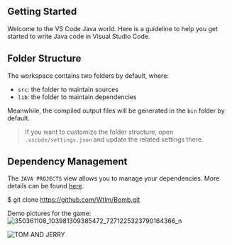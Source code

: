 ## Getting Started

Welcome to the VS Code Java world. Here is a guideline to help you get started to write Java code in Visual Studio Code.

## Folder Structure

The workspace contains two folders by default, where:

- `src`: the folder to maintain sources
- `lib`: the folder to maintain dependencies

Meanwhile, the compiled output files will be generated in the `bin` folder by default.

> If you want to customize the folder structure, open `.vscode/settings.json` and update the related settings there.

## Dependency Management

The `JAVA PROJECTS` view allows you to manage your dependencies. More details can be found [here](https://github.com/microsoft/vscode-java-dependency#manage-dependencies).

$ git clone https://github.com/Wtlm/Bomb.git

Demo pictures for the game:
![350361108_103981309385472_7271225323790164366_n](https://github.com/user-attachments/assets/878056dc-f232-49d0-8ca3-6348228faa0b)

![TOM AND JERRY](https://github.com/user-attachments/assets/95142a89-709c-408d-91f7-1acafa48ca8a)
